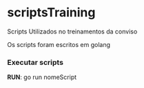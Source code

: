 # scriptsTraining
Scripts Utilizados no treinamentos da conviso

Os scripts foram escritos em golang

### Executar scripts
**RUN**: go run nomeScript

